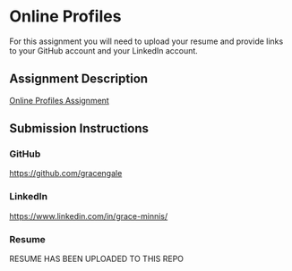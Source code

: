 # Online Profiles
For this assignment you will need to upload your resume and provide links to your GitHub account and your LinkedIn account.

## Assignment Description
[Online Profiles Assignment](https://education.launchcode.org/liftoff/modules/assignments/online-profiles)

## Submission Instructions
 
### GitHub
https://github.com/gracengale
 
### LinkedIn
https://www.linkedin.com/in/grace-minnis/

### Resume
RESUME HAS BEEN UPLOADED TO THIS REPO
